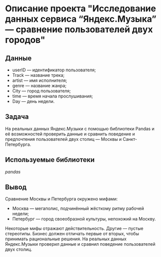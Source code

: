 # Описание проекта "Исследование данных сервиса “Яндекс.Музыка” — сравнение пользователей двух городов"


## Данные

- userID — идентификатор пользователя;
- Track — название трека;
- artist — имя исполнителя;
- genre — название жанра;
- City — город пользователя;
- time — время начала прослушивания;
- Day — день недели.

## Задача

На реальных данных Яндекс.Музыки c помощью библиотеки Pandas и её возможностей проверить данные и сравнить поведение и предпочтения пользователей двух столиц — Москвы и Санкт-Петербурга.

## Используемые библиотеки
*pandas*

## Вывод
Сравнение Москвы и Петербурга окружено мифами:
- Москва — мегаполис, подчинённый жёсткому ритму рабочей недели;
- Петербург — город своеобразной культуры, непохожий на Москву.

Некоторые мифы отражают действительность. Другие — пустые стереотипы. Бизнес должен отличать первые от вторых, чтобы принимать рациональные решения. На реальных данных Яндекс.Музыки проверил данные и сравнил поведение пользователей двух столиц.
